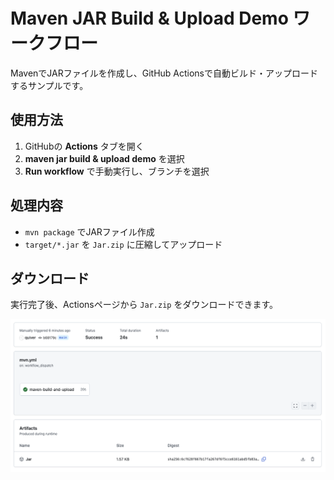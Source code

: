 # Maven JAR Build & Upload Demo ワークフロー

MavenでJARファイルを作成し、GitHub Actionsで自動ビルド・アップロードするサンプルです。

## 使用方法

1. GitHubの **Actions** タブを開く
2. **maven jar build & upload demo** を選択
3. **Run workflow** で手動実行し、ブランチを選択

## 処理内容

- `mvn package` でJARファイル作成
- `target/*.jar` を `Jar.zip` に圧縮してアップロード

## ダウンロード

実行完了後、Actionsページから `Jar.zip` をダウンロードできます。


![GitHub Actions結果](ga-job-result.png)
